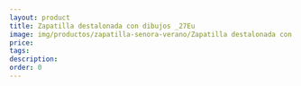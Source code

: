 ```yaml
---
layout: product
title: Zapatilla destalonada con dibujos _27Eu
image: img/productos/zapatilla-senora-verano/Zapatilla destalonada con dibujos _27Eu.webp
price: 
tags: 
description: 
order: 0
---
```

